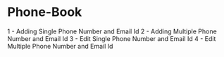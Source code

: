 # Phone-Book
1 - Adding Single Phone Number and Email Id
2 - Adding Multiple Phone Number and Email Id
3 - Edit Single Phone Number and Email Id
4 - Edit Multiple Phone Number and Email Id
